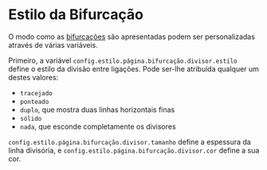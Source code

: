 # Estilo da Bifurcação

O modo como as [bifurcações] são apresentadas podem ser personalizadas através de várias variáveis.

Primeiro, a variável `config.estilo.página.bifurcação.divisor.estilo` define o estilo da divisão entre ligações. Pode ser-lhe atribuída qualquer um destes valores:

-	`tracejado`
-	`ponteado`
-	`duplo`, que mostra duas linhas horizontais finas
-	`sólido`
-	`nada`, que esconde completamente os divisores

`config.estilo.página.bifurcação.divisor.tamanho` define a espessura da linha divisória, e `config.estilo.página.bifurcação.divisor.cor` define a sua cor.

[bifurcações]: ../text-and-links/forks.md
